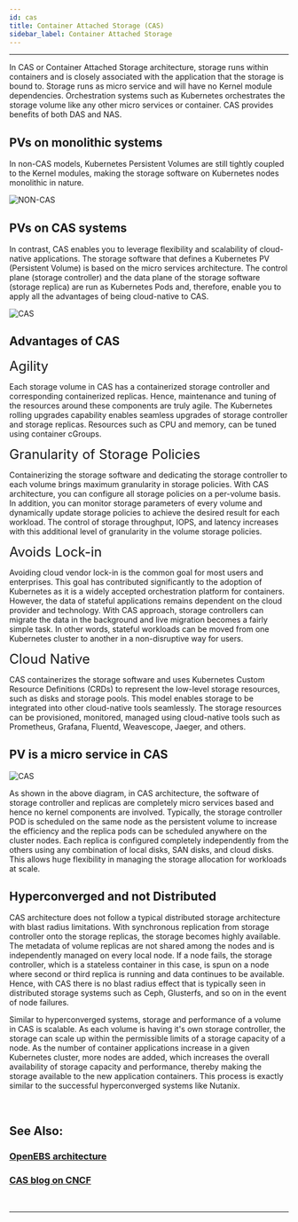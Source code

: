 ```yaml
---
id: cas
title: Container Attached Storage (CAS) 
sidebar_label: Container Attached Storage
---
```


------



In CAS or Container Attached Storage architecture, storage runs within containers and is closely associated with the application that the storage is bound to. Storage runs as micro service and will have no Kernel module dependencies. Orchestration systems such as Kubernetes orchestrates the storage volume like any other micro services or container. CAS provides benefits of both DAS and NAS. 



## PVs on monolithic systems

In non-CAS models, Kubernetes Persistent Volumes are still tightly coupled to the Kernel modules, making the storage software on Kubernetes nodes monolithic in nature.  

![NON-CAS](/v200/docs/assets/non-cas.png)

## PVs on CAS systems

In contrast, CAS enables you to leverage flexibility and scalability of cloud-native applications. The storage software that defines a Kubernetes PV (Persistent Volume) is based on the micro services architecture. The control plane (storage controller) and the data plane of the storage software (storage replica) are run as Kubernetes Pods and, therefore, enable you to apply all the advantages of being cloud-native to CAS.

![CAS](/v200/docs/assets/cas.png)

## Advantages of CAS

<font size="5">Agility</font>

Each storage volume in CAS has a containerized storage controller and corresponding containerized replicas. Hence, maintenance and tuning of the resources around these components are truly agile. The Kubernetes rolling upgrades capability enables seamless upgrades of storage controller and  storage replicas. Resources such as CPU and memory, can be tuned using container cGroups. 

<font size="5">Granularity of Storage Policies</font>

Containerizing the storage software and dedicating the storage controller to each volume brings maximum granularity in storage policies. With CAS architecture, you can configure all storage policies on a per-volume basis. In addition, you can monitor storage parameters of every volume and dynamically update storage policies to achieve the desired result for each workload. The control of storage throughput, IOPS, and latency increases with this additional level of granularity in the volume storage policies.

<font size="5">Avoids Lock-in </font>

Avoiding cloud vendor lock-in is the common goal for most users and enterprises. This goal has contributed significantly to the adoption of Kubernetes as it is a widely accepted orchestration platform for containers. However, the data of stateful applications remains dependent on the cloud provider and technology. With CAS approach, storage controllers can migrate the data in the background and live migration becomes a fairly simple task. In other words, stateful workloads can be moved from one Kubernetes cluster to another in a non-disruptive way for users.

<font size="5">Cloud Native</font>

CAS containerizes the storage software and uses Kubernetes Custom Resource Definitions (CRDs) to represent the low-level storage resources, such as disks and storage pools. This model enables storage to be integrated into other cloud-native tools seamlessly. The storage resources can be provisioned, monitored, managed using cloud-native tools such as Prometheus, Grafana, Fluentd, Weavescope, Jaeger, and others.

## PV is a micro service in CAS

![CAS](/v200/docs/assets/cas-arch.png)

As shown in the above diagram, in CAS architecture, the software of storage controller and replicas are completely micro services based and hence no kernel components are involved. Typically, the storage controller POD is scheduled on the same node as the persistent volume to increase the efficiency and the replica pods can be scheduled anywhere on the cluster nodes. Each replica is configured completely independently from the others using any combination of local disks, SAN disks, and cloud disks. This allows huge flexibility in managing the storage allocation for workloads at scale. 

## Hyperconverged and not Distributed

CAS architecture does not follow a typical distributed storage architecture with blast radius limitations. With synchronous replication from storage controller onto the storage replicas, the storage becomes highly available. The metadata of volume replicas are not shared among the nodes and is independently managed on every local node. If a node fails, the storage controller, which is a stateless container in this case, is spun on a node where second or third replica is running and data continues to be available. Hence, with CAS there is no blast radius effect that is typically seen in distributed storage systems such as Ceph, Glusterfs, and so on in the event of node failures. 

Similar to hyperconverged systems, storage and performance of a volume in CAS is scalable. As each volume is having it's own storage controller, the storage can scale up within the permissible limits of a storage capacity of a node. As the number of container applications increase in a given Kubernetes cluster, more nodes are added, which increases the overall availability of storage capacity and performance, thereby making the storage available to the new application containers. This process is exactly similar to the successful hyperconverged systems like Nutanix. 

<br>


## See Also:

### [OpenEBS architecture](/v200/docs/next/architecture.html)

### [CAS blog on CNCF](https://www.cncf.io/blog/2018/04/19/container-attached-storage-a-primer/)



<br>

<hr>

<br>
